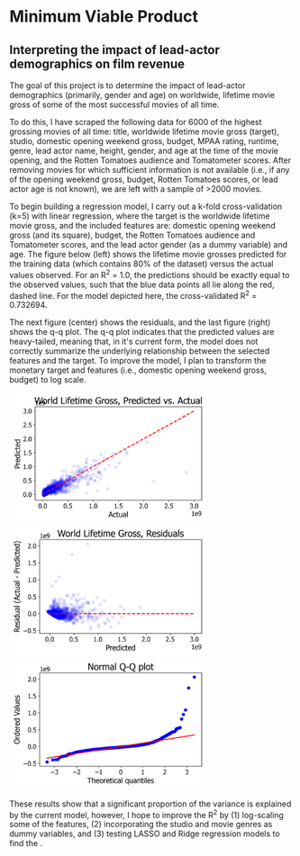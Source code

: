 # Minimum Viable Product
## Interpreting the impact of lead-actor demographics on film revenue

The goal of this project is to determine the impact of lead-actor demographics (primarily, gender and age) on worldwide, lifetime movie gross of some of the most successful movies of all time.

To do this, I have scraped the following data for 6000 of the highest grossing movies of all time: title, worldwide lifetime movie gross (target), studio, domestic opening weekend gross, budget, MPAA rating, runtime, genre, lead actor name, height, gender, and age at the time of the movie opening, and the Rotten Tomatoes audience and Tomatometer scores. After removing movies for which sufficient information is not available (i.e., if any of the opening weekend gross, budget, Rotten Tomatoes scores, or lead actor age is not known), we are left with a sample of >2000 movies.

To begin building a regression model, I carry out a k-fold cross-validation (k=5) with linear regression, where the target is the  worldwide lifetime movie gross, and the included features are: domestic opening weekend gross (and its square), budget, the Rotten Tomatoes audience and Tomatometer scores, and the lead actor gender (as a dummy variable) and age. The figure below (left) shows the lifetime movie grosses predicted for the training data (which contains 80% of the dataset) versus the actual values observed. For an R<sup>2</sup> = 1.0, the predictions should be exactly equal to the observed values, such that the blue data points all lie along the red, dashed line. For the model depicted here, the cross-validated R<sup>2</sup> = 0.732694.

The next figure (center) shows the residuals, and the last figure (right) shows the q-q plot. The q-q plot indicates that the predicted values are heavy-tailed, meaning that, in it's current form, the model does not correctly summarize the underlying relationship between the selected features and the target. To improve the model, I plan to transform the monetary target and features (i.e., domestic opening weekend gross, budget) to log scale.

<p float="center">
  <img src="figures/lr_basic.png" width="350" />
  <img src="figures/lr_basic_resid.png" width="350" />
  <img src="figures/lr_basic_qq.png" width="350" />
</p>


These results show that a significant proportion of the variance is explained by the current model, however, I hope to improve the R<sup>2</sup> by (1) log-scaling some of the features, (2) incorporating the studio and movie genres as dummy variables, and (3) testing LASSO and Ridge regression models to find the .
